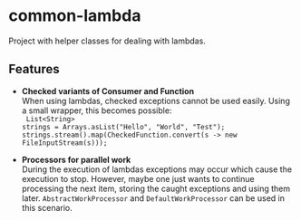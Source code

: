 common-lambda
=============

Project with helper classes for dealing with lambdas.

Features
--------
*   **Checked variants of Consumer and Function**<br/>
    When using lambdas, checked exceptions cannot be used easily. Using a small wrapper, this becomes possible:<br/>
    <code>
    List&lt;String> strings = Arrays.asList("Hello", "World", "Test");
    strings.stream().map(CheckedFunction.convert(s -> new FileInputStream(s)));
    </code>
    
*   **Processors for parallel work**<br/>
During the execution of lambdas exceptions may occur which cause the execution to stop. However, maybe one just wants to continue processing the next item, storing the caught exceptions and using them later. `AbstractWorkProcessor` and `DefaultWorkProcessor` can be used in this scenario.